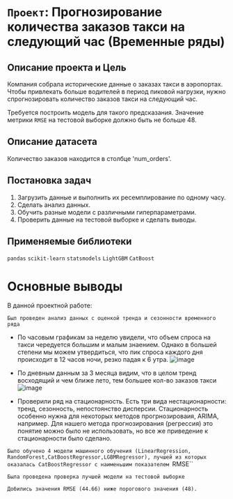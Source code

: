 # `Проект`: Прогнозирование количества заказов такси на следующий час (Временные ряды)

## Описание проекта и Цель
Компания собрала исторические данные о заказах такси в аэропортах. 
Чтобы привлекать больше водителей в период пиковой нагрузки, нужно спрогнозировать количество заказов такси на следующий час. 

Требуется построить модель для такого предсказания. Значение метрики `RMSE` на тестовой выборке должно быть не больше 48.

## Описание датасета
Количество заказов находится в столбце 'num_orders'.
## Постановка задач
1. Загрузить данные и выполнить их ресемплирование по одному часу.
2. Сделать анализ данных.
3. Обучить разные модели с различными гиперпараметрами. 
4. Проверить данные на тестовой выборке и сделать выводы.

## Применяемые библиотеки
`pandas` `scikit-learn` `statsmodels` `LightGBM` `CatBoost`
# Основные выводы
В данной проектной работе:

`Был проведен анализ данных с оценкой тренда и сезонности временного ряда`
* По часовым графикам за неделю увидели, что объем спроса на такси чередуется большим и малым знаением. Однако в большей степени мы можем утвердиться, что пик спроса каждого дня происходит в 12 часов ночи, резко падая к 6 утра.
![image](https://user-images.githubusercontent.com/108406746/179213522-d9073c13-2f4e-4c8f-8191-b10f7825030a.png)

* По дневным данным за 3 месяца видим, что в целом тренд восходящий и чем ближе лето, тем большее кол-во заказов такси
![image](https://user-images.githubusercontent.com/108406746/179213545-72527707-fc50-45d1-853b-9d46a6ff0878.png)

* Проверили ряд на стационарность. Есть три вида нестационарности: тренд, сезонность, непостоянство дисперсии. Стационарность особенно нужна для некоторых методов прогрнозироваия, ARIMA, например. Для нашего метода прогнозирования (регрессия) это понятие можно было не использовать, но все же приведение к стационарности было сделано.

`Было обучено 4 модели машинного обучения (LinearRegression, RandomForest,CatBoostRegressor,LGBMRegressor), лучшей из которых оказалась CatBoostRegressor с наименьшим показателем `RMSE``

`Была проведена проверка лучшей модели на тестовой выборке`

`Добились значения RMSE (44.66) ниже порогового значения (48).`
